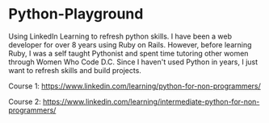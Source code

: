 # Python-Playground
Using LinkedIn Learning to refresh python skills. 
I have been a web developer for over 8 years using Ruby on Rails. However, before learning Ruby, I was a self taught Pythonist and spent time tutoring other women through Women Who Code D.C. 
Since I haven't used Python in years, I just want to refresh skills and build projects. 

Course 1: https://www.linkedin.com/learning/python-for-non-programmers/

Course 2: https://www.linkedin.com/learning/intermediate-python-for-non-programmers/
